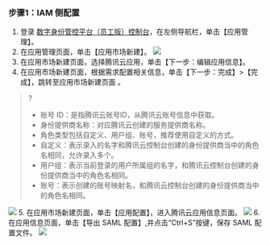 ### 步骤1：IAM 侧配置
1. 登录 [数字身份管控平台（员工版）控制台](https://console.cloud.tencent.com/eiam)，在左侧导航栏，单击【应用管理】。
2. 在应用管理页面，单击【应用市场新建】。
![](https://main.qcloudimg.com/raw/5df0ba019d711dbc3f0a47f71e9d4049.png)
3. 在应用市场新建页面，选择腾讯云应用，单击【下一步：编辑应用信息】。
4. 在应用市场新建页面，根据需求配置相关信息，单击【下一步：完成】>【完成】，跳转至应用市场新建页面 。
>?
>- 账号 ID：是指腾讯云账号ID，从腾讯云账号信息中获取。
>- 身份提供商名称：对应腾讯云创建的服务提供商名称。
>- 角色类型包括自定义、用户组、账号，推荐使用自定义的方式。
>  - 自定义：表示录入的名字和腾讯云控制台创建的身份提供商当中的角色名相同，允许录入多个。
>  - 用户组：表示当前登录的用户所属组的名字，和腾讯云控制台创建的身份提供商当中的角色名相同。
>  - 账号：表示创建的账号映射名，和腾讯云控制台创建的身份提供商当中的角色名相同。
>
![](https://main.qcloudimg.com/raw/501a2ae129e0bafce08863dcff5c64bd.png)
5. 在应用市场新建页面，单击【应用配置】，进入腾讯云应用信息页面。
![](https://main.qcloudimg.com/raw/c43426d18089bb37811ea3edbc16c687.png)
6. 在应用信息页面，单击【导出 SAML 配置】,并点击“Ctrl+S”按键，保存 SAML 配置文件。
![](https://main.qcloudimg.com/raw/6e9817be65d00365e4590db8bd2f877f.png)

